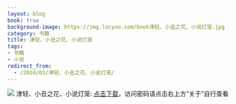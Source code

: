 ```yaml
---
layout: blog
book: true
background-image: https://img.locyoo.com/book津轻、小丑之花、小说灯笼.jpg
category: 书籍
title: 津轻、小丑之花、小说灯笼
tags:
- 书籍
- 小说
redirect_from:
  - /2024/03/津轻、小丑之花、小说灯笼/
---
```

![](https://img.locyoo.com/book津轻、小丑之花、小说灯笼.jpg)
津轻、小丑之花、小说灯笼: <a name = "ref1" href="https://url18.ctfile.com/f/50983618-1418306525-e7e4cc?p=3619">点击下载</a>，访问密码请点击右上方“关于”自行查看